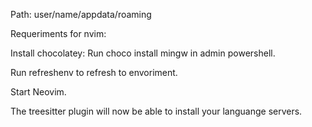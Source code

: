 Path:
user/name/appdata/roaming


Requeriments for nvim:

Install chocolatey: Run choco install mingw in admin powershell.

Run refreshenv to refresh to envoriment.

Start Neovim.

The treesitter plugin will now be able to install your languange servers.